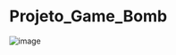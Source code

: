 # Projeto_Game_Bomb

![image](https://github.com/user-attachments/assets/33e26840-b401-4c0c-a81f-e3449e0ab188)
